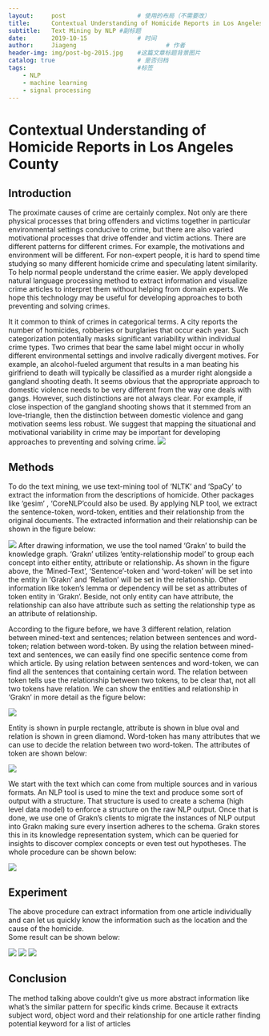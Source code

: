 ```yaml
---
layout:     post   				    # 使用的布局（不需要改）
title:      Contextual Understanding of Homicide Reports in Los Angeles County			# 标题 
subtitle:   Text Mining by NLP #副标题
date:       2019-10-15 				# 时间
author:     Jiageng 						# 作者
header-img: img/post-bg-2015.jpg 	#这篇文章标题背景图片
catalog: true 						# 是否归档
tags:								#标签
    - NLP
    - machine learning
    - signal processing
---
```


<script type="text/javascript" src="http://cdn.mathjax.org/mathjax/latest/MathJax.js?config=default"></script>

# Contextual Understanding of Homicide Reports in Los Angeles County

## Introduction
The proximate causes of crime are certainly complex. Not only are there physical processes that bring offenders and victims together in particular environmental settings conducive to crime, but there are also varied motivational processes that drive offender and victim actions. There are different patterns for different crimes. For example, the motivations and environment will be different. For non-expert people, it is hard to spend time studying so many different homicide crime and speculating latent similarity. To help normal people understand the crime easier. We apply developed natural language processing method to extract information and visualize crime articles to interpret them without helping from domain experts. We hope this technology may be useful for developing approaches to both preventing and solving crimes.

It it common to think of crimes in categorical terms. A city reports the number of homicides, robberies or burglaries that occur each year. Such categorization potentially masks significant variability within individual crime types. Two crimes that bear the same label might occur in wholly different environmental settings and involve radically divergent motives. For example, an alcohol-fueled argument that results in a man beating his girlfriend to death will typically be classified as a murder right alongside a gangland shooting death. It seems obvious that the appropriate approach to domestic violence needs to be very different from the way one deals with gangs. However, such distinctions are not always clear. For example, if close inspection of the gangland shooting shows that it stemmed from an love-triangle, then the distinction between domestic violence and gang motivation seems less robust. We suggest that mapping the situational and motivational variability in crime may be important for developing approaches to preventing and solving crime. 
![](img/homicide/LA-homicide-website.png)

## Methods
To do the text mining, we use text-mining tool of ‘NLTK’ and ‘SpaCy’ to extract the information from the descriptions of homicide.  Other packages like ‘gesim’ , ‘CoreNLP’could also be used.
By applying NLP tool, we extract the sentence-token, word-token, entities and their relationship from the original documents. The extracted information and their relationship can be shown in the figure below:
 
![](img/homicide/Nlp.png)
After drawing information, we use the tool named ‘Grakn’ to build the knowledge graph. ‘Grakn’ utilizes ‘entity-relationship model’ to group each concept into either entity, attribute or relationship. As shown in the figure above, the ‘Mined-Text’, ‘Sentence’-token and ‘word-token’ will be set into the entity in ‘Grakn’ and ‘Relation’ will be set in the relationship. Other information like token’s lemma or dependency will be set as attributes of token entity in ‘Grakn’. Beside, not only entity can have attribute, the relationship can also have attribute such as setting the relationship type as an attribute of relationship.


According to the figure before, we have 3 different relation, relation between mined-text and sentences; relation between sentences and word-token; relation between word-token. By using the relation between mined-text and sentences, we can easily find one specific sentence come from which article. By using relation between sentences and word-token, we can find all the sentences that containing certain word. The relation between token tells use the relationship between two tokens, to be clear that, not all two tokens have relation. We can show the entities and relationship in ‘Grakn’ in more detail as the figure below:
 
![](img/homicide/attribute-entity-relation.png)

Entity is shown in purple rectangle, attribute is shown in blue oval and relation is shown in green diamond.
Word-token has many attributes that we can use to decide the relation between two word-token. The attributes of token are shown below:

 ![](img/homicide/token.png)

 
We start with the text which can come from multiple sources and in various formats. An NLP tool is used to mine the text and produce some sort of output with a structure. That structure is used to create a schema (high level data model) to enforce a structure on the raw NLP output. Once that is done, we use one of Grakn’s clients to migrate the instances of NLP output into Grakn making sure every insertion adheres to the schema. Grakn stores this in its knowledge representation system, which can be queried for insights to discover complex concepts or even test out hypotheses.
The whole procedure can be shown below:

![](img/homicide/process.png)



## Experiment


The above procedure can extract information from one article individually and can let us quickly know the information such as the location and the cause of the homicide.  
Some result can be shown below:

![](img/homicide/result1.png)
![](img/homicide/result2.png)
![](img/homicide/result3.png)


## Conclusion

The method talking above couldn’t give us more abstract information like what’s the similar pattern for specific kinds crime. Because it extracts subject word, object word and their relationship for one article rather finding potential keyword for a list of articles
